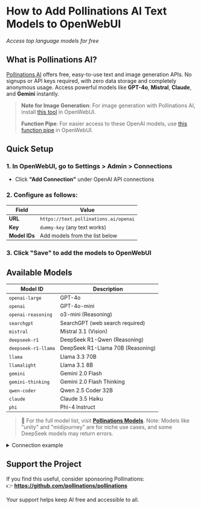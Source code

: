 # How to Add **Pollinations AI Text Models** to **OpenWebUI**  
_Access top language models for free_

## What is Pollinations AI?

[Pollinations AI](https://pollinations.ai) offers free, easy-to-use text and image generation APIs. No signups or API keys required, with zero data storage and completely anonymous usage. Access powerful models like **GPT-4o**, **Mistral**, **Claude**, and **Gemini** instantly.

> **Note for Image Generation**: For image generation with Pollinations AI, install [this tool](https://openwebui.com/t/kaneki/image_generation) in OpenWebUI.
> 
> **Function Pipe**: For easier access to these OpenAI models, use [this function pipe](https://openwebui.com/f/kastru/openai_models) in OpenWebUI.

## Quick Setup

### 1. In OpenWebUI, go to **Settings > Admin > Connections**
- Click **"Add Connection"** under OpenAI API connections

### 2. Configure as follows:
| Field | Value |
|-------|-------|
| **URL** | `https://text.pollinations.ai/openai` |
| **Key** | `dummy-key` (any text works) |
| **Model IDs** | Add models from the list below |

### 3. Click **"Save"** to add the models to OpenWebUI

## Available Models

| Model ID           | Description                          |
|--------------------|--------------------------------------|
| `openai-large`     | GPT-4o                               |
| `openai`           | GPT-4o-mini                         |
| `openai-reasoning` | o3-mini (Reasoning)                 |
| `searchgpt`        | SearchGPT (web search required)     |
| `mistral`          | Mistral 3.1 (Vision)                |
| `deepseek-r1`      | DeepSeek R1-Qwen (Reasoning)        |
| `deepseek-r1-llama`| DeepSeek R1-Llama 70B (Reasoning)   |
| `llama`            | Llama 3.3 70B                      |
| `llamalight`       | Llama 3.1 8B                       |
| `gemini`           | Gemini 2.0 Flash                   |
| `gemini-thinking`  | Gemini 2.0 Flash Thinking          |
| `qwen-coder`       | Qwen 2.5 Coder 32B                 |
| `claude`           | Claude 3.5 Haiku                   |
| `phi`              | Phi-4 Instruct                     |

> 📌 For the full model list, visit **[Pollinations Models](https://text.pollinations.ai/models)**. Note: Models like "unity" and "midijourney" are for niche use cases, and some DeepSeek models may return errors.

<details>
<summary>Connection example</summary>

![Connection Example](pollinations_connection.jpg)
</details>

## Support the Project
If you find this useful, consider sponsoring Pollinations:  
👉 **https://github.com/pollinations/pollinations**

Your support helps keep AI free and accessible to all.

